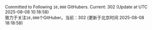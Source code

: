 Committed to Following `10,000` GitHubers. Current: <!-- FOLLOWING_COUNT -->302<!-- FOLLOWING_COUNT --> (Update at UTC <!-- LAST_UPDATED -->2025-08-08 10:18:58<!-- LAST_UPDATED -->)<br>
致力于关注`10,000`个GitHuber。当前：<!-- FOLLOWING_COUNT -->302<!-- FOLLOWING_COUNT --> (更新于北京时间 <!-- LAST_UPDATED_CST -->2025-08-08 18:18:58<!-- LAST_UPDATED_CST -->)
